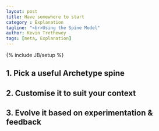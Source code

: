 ```yaml
---
layout: post
title: Have somewhere to start
category : Explanation
tagline: "<br>Using the Spine Model"
author: Kevin Trethewey
tags: [meta, Explanation]
---
```

{% include JB/setup %}

## 1. Pick a useful Archetype spine

## 2. Customise it to suit your context

## 3. Evolve it based on experimentation & feedback